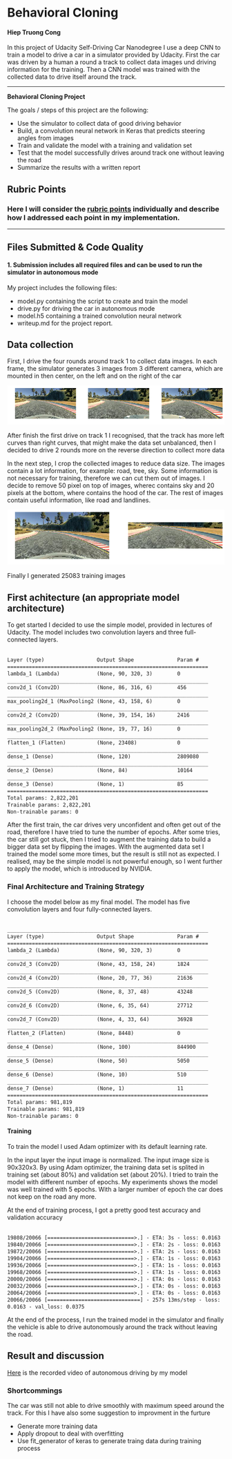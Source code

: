 # **Behavioral Cloning** 

#### Hiep Truong Cong

In this project of Udacity Self-Driving Car Nanodegree I use a deep CNN to train a model to drive a car in a simulator provided by Udacity. First the car was driven by a human a round a track to collect data images und driving information for the training. Then a CNN model was trained with the collected data to drive itself around the track.

---

**Behavioral Cloning Project**

The goals / steps of this project are the following:
* Use the simulator to collect data of good driving behavior
* Build, a convolution neural network in Keras that predicts steering angles from images
* Train and validate the model with a training and validation set
* Test that the model successfully drives around track one without leaving the road
* Summarize the results with a written report

[//]: # (Image References)

[image1]: ./output_image/data_image.png
[image2]: ./output_image/cropped_img.png
[video1]: ./video.mp4

## Rubric Points
### Here I will consider the [rubric points](https://review.udacity.com/#!/rubrics/432/view) individually and describe how I addressed each point in my implementation.  

---
## Files Submitted & Code Quality

#### 1. Submission includes all required files and can be used to run the simulator in autonomous mode

My project includes the following files:
* model.py containing the script to create and train the model
* drive.py for driving the car in autonomous mode
* model.h5 containing a trained convolution neural network 
* writeup.md for the project report.

## Data collection

First, I drive the four rounds around track 1 to collect data images. In each frame, the simulator generates 3 images from 3 different camera, which are mounted in then center, on the left and on the right of the car 

![alt text][image1]

After finish the first drive on track 1 I recognised, that the track has more left curves than right curves, that might make the data set unbalanced, then I decided to drive 2 rounds more on the reverse direction to collect more data

In the next step, I crop the collected images to reduce data size. The images contain a lot information, for example: road, tree, sky. Some information is not necessary for training, therefore we can cut them out of images. I decide to remove 50 pixel on top of images, wherec contains sky and 20 pixels at the bottom, where contains the hood of the car. The rest of images contain useful information, like road and landlines.

![alt text][image2]

Finally I generated 25083 training images

## First achitecture (an appropriate model architecture)

To get started I decided to use the simple model, provided in lectures of Udacity. The model includes two convolution layers and three full-connected layers.

<pre><code>
Layer (type)                 Output Shape              Param #   
=================================================================
lambda_1 (Lambda)            (None, 90, 320, 3)        0         
_________________________________________________________________
conv2d_1 (Conv2D)            (None, 86, 316, 6)        456       
_________________________________________________________________
max_pooling2d_1 (MaxPooling2 (None, 43, 158, 6)        0         
_________________________________________________________________
conv2d_2 (Conv2D)            (None, 39, 154, 16)       2416      
_________________________________________________________________
max_pooling2d_2 (MaxPooling2 (None, 19, 77, 16)        0         
_________________________________________________________________
flatten_1 (Flatten)          (None, 23408)             0         
_________________________________________________________________
dense_1 (Dense)              (None, 120)               2809080   
_________________________________________________________________
dense_2 (Dense)              (None, 84)                10164     
_________________________________________________________________
dense_3 (Dense)              (None, 1)                 85        
=================================================================
Total params: 2,822,201
Trainable params: 2,822,201
Non-trainable params: 0
</code></pre>

After the first train, the car drives very unconfident and often get out of the road, therefore I have tried to tune the number of epochs. After some tries, the car still got stuck, then I tried to augment the training data to build a bigger data set by flipping the images. With the augmented data set I trained the model some more times, but the result is still not as expected. I realised, may be the simple model is not powerful enough, so I went further to apply the model, which is introduced by NVIDIA.

### Final Architecture and Training Strategy

I choose the model below as my final model. The model has five convolution layers and four fully-connected layers. 

<pre><code>
_________________________________________________________________
Layer (type)                 Output Shape              Param #   
=================================================================
lambda_2 (Lambda)            (None, 90, 320, 3)        0         
_________________________________________________________________
conv2d_3 (Conv2D)            (None, 43, 158, 24)       1824      
_________________________________________________________________
conv2d_4 (Conv2D)            (None, 20, 77, 36)        21636     
_________________________________________________________________
conv2d_5 (Conv2D)            (None, 8, 37, 48)         43248     
_________________________________________________________________
conv2d_6 (Conv2D)            (None, 6, 35, 64)         27712     
_________________________________________________________________
conv2d_7 (Conv2D)            (None, 4, 33, 64)         36928     
_________________________________________________________________
flatten_2 (Flatten)          (None, 8448)              0         
_________________________________________________________________
dense_4 (Dense)              (None, 100)               844900    
_________________________________________________________________
dense_5 (Dense)              (None, 50)                5050      
_________________________________________________________________
dense_6 (Dense)              (None, 10)                510       
_________________________________________________________________
dense_7 (Dense)              (None, 1)                 11        
=================================================================
Total params: 981,819
Trainable params: 981,819
Non-trainable params: 0
</code></pre>


#### Training 

To train the model I used Adam optimizer with its default learning rate. 

In the input layer the input image is normalized. The input image size is 90x320x3. By using Adam optimizer, the training data set is splited in training set (about 80%) and validation set (about 20%).
I tried to train the model with different number of epochs. My experiments shows the model was well trained with 5 epochs. With a larger number of epoch the car does not keep on the road any more. 


At the end of training process, I got a pretty good test accuracy and validation accuracy

<pre><code>
19808/20066 [============================>.] - ETA: 3s - loss: 0.0163
19840/20066 [============================>.] - ETA: 2s - loss: 0.0163
19872/20066 [============================>.] - ETA: 2s - loss: 0.0163
19904/20066 [============================>.] - ETA: 1s - loss: 0.0163
19936/20066 [============================>.] - ETA: 1s - loss: 0.0163
19968/20066 [============================>.] - ETA: 1s - loss: 0.0163
20000/20066 [============================>.] - ETA: 0s - loss: 0.0163
20032/20066 [============================>.] - ETA: 0s - loss: 0.0163
20064/20066 [============================>.] - ETA: 0s - loss: 0.0163
20066/20066 [==============================] - 257s 13ms/step - loss: 0.0163 - val_loss: 0.0375
</code></pre>

At the end of the process, I run the trained model in the simulator and finally the vehicle is able to drive autonomously around the track without leaving the road.

## Result and discussion

[Here](https://github.com/truongconghiep/CarND-Behavioral-Cloning/blob/master/video.mp4) is the recorded video of autonomous driving by my model

### Shortcommings
The car was still not able to drive smoothly with maximum speed around the track. For this I have also some suggestion to improvment in the furture
- Generate more training data 
- Apply dropout to deal with overfitting
- Use fit_generator of keras to generate traing data during training process


